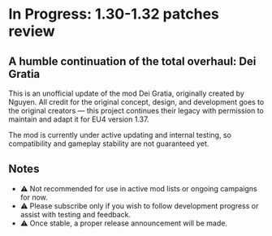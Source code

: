 # In Progress: 1.30-1.32 patches review

## A humble continuation of the total overhaul: Dei Gratia

This is an unofficial update of the mod Dei Gratia, originally created by Nguyen.
All credit for the original concept, design, and development goes to the original creators — this project continues their legacy with permission to maintain and adapt it for EU4 version 1.37.

The mod is currently under active updating and internal testing, so compatibility and gameplay stability are not guaranteed yet.

## Notes
- ⚠️  Not recommended for use in active mod lists or ongoing campaigns for now. 
- ⚠️  Please subscribe only if you wish to follow development progress or assist with testing and feedback.
- ⚠️  Once stable, a proper release announcement will be made. 
